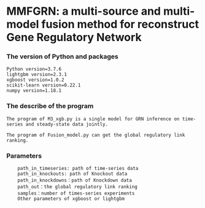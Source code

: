 # MMFGRN: a multi-source and multi-model fusion method for reconstruct Gene Regulatory Network

### The version of Python and packages
    Python version=3.7.6
	lightgbm version=2.3.1
	xgboost version=1.0.2
	scikit-learn version=0.22.1
	numpy version=1.18.1

### The describe of the program 

```
The program of M3_xgb.py is a single model for GRN inference on time-series and steady-state data jointly.

The program of Fusion_model.py can get the global regulatory link ranking.
```

### Parameters
        path_in_timeseries: path of time-series data
		path_in_knockouts: path of Knockout data
		path_in_knockdowns：path of Knockdown data
		path_out：the global regulatory link ranking
		samples：number of times-series experiments
		Other parameters of xgboost or lightgbm
